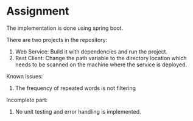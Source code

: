 # Assignment

The implementation is done using spring boot.

There are two projects in the repository:

1. Web Service: Build it with dependencies and run the project.
2. Rest Client: Change the path variable to the directory location which needs to be scanned on the machine where the service is deployed.

Known issues: 
1. The frequency of repeated words is not filtering <tabs and spaces more than once>

Incomplete part: 
1. No unit testing and error handling is implemented.

